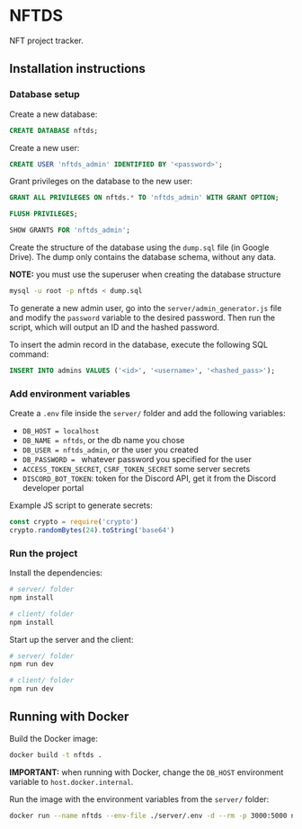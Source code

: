 # NFTDS

NFT project tracker.

## Installation instructions

### Database setup

Create a new database:

```sql
CREATE DATABASE nftds;
```

Create a new user: 

```sql
CREATE USER 'nftds_admin' IDENTIFIED BY '<password>';
```

Grant privileges on the database to the new user:

```sql
GRANT ALL PRIVILEGES ON nftds.* TO 'nftds_admin' WITH GRANT OPTION;

FLUSH PRIVILEGES;

SHOW GRANTS FOR 'nftds_admin';
```

Create the structure of the database using the `dump.sql` file (in Google Drive). The dump only contains the database schema, without any data.

**NOTE:** you must use the superuser when creating the database structure

```bash
mysql -u root -p nftds < dump.sql
```

To generate a new admin user, go into the `server/admin_generator.js` file and modify the `password` variable to the desired password. Then run the script, which will output an ID and the hashed password. 

To insert the admin record in the database, execute the following SQL command: 

```sql
INSERT INTO admins VALUES ('<id>', '<username>', '<hashed_pass>');
```

### Add environment variables

Create a `.env` file inside the `server/` folder and add the following variables:

- `DB_HOST = localhost`
- `DB_NAME = nftds`, or the db name you chose
- `DB_USER = nftds_admin`, or the user you created
- `DB_PASSWORD = ` whatever password you specified for the user
- `ACCESS_TOKEN_SECRET`, `CSRF_TOKEN_SECRET` some server secrets
- `DISCORD_BOT_TOKEN`: token for the Discord API, get it from the Discord developer portal

Example JS script to generate secrets:

```js
const crypto = require('crypto')
crypto.randomBytes(24).toString('base64')
```

### Run the project

Install the dependencies:

```bash
# server/ folder
npm install

# client/ folder
npm install
```

Start up the server and the client:

```bash
# server/ folder
npm run dev

# client/ folder
npm run dev
```

## Running with Docker

Build the Docker image:

```bash
docker build -t nftds .
```

**IMPORTANT:** when running with Docker, change the `DB_HOST` environment variable to `host.docker.internal`.

Run the image with the environment variables from the `server/` folder:

```bash
docker run --name nftds --env-file ./server/.env -d --rm -p 3000:5000 nftds
```




